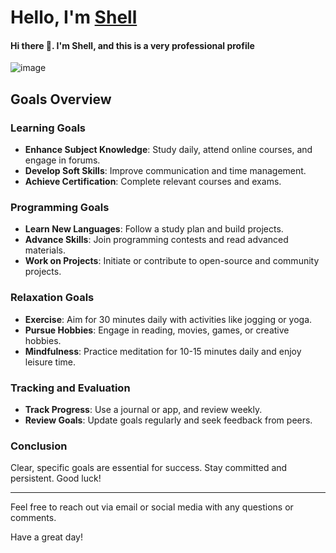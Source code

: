 # Hello, I'm [Shell](https://vue-portfolio-website-eight.vercel.app/)

#### Hi there 👋. I'm Shell, and this is a very professional profile

![image](https://i.pinimg.com/originals/21/9a/09/219a09d5c2d9e50e4c2d20c9a03e09af.gif)

## Goals Overview

### Learning Goals
- **Enhance Subject Knowledge**: Study daily, attend online courses, and engage in forums.
- **Develop Soft Skills**: Improve communication and time management.
- **Achieve Certification**: Complete relevant courses and exams.

### Programming Goals
- **Learn New Languages**: Follow a study plan and build projects.
- **Advance Skills**: Join programming contests and read advanced materials.
- **Work on Projects**: Initiate or contribute to open-source and community projects.

### Relaxation Goals
- **Exercise**: Aim for 30 minutes daily with activities like jogging or yoga.
- **Pursue Hobbies**: Engage in reading, movies, games, or creative hobbies.
- **Mindfulness**: Practice meditation for 10-15 minutes daily and enjoy leisure time.

### Tracking and Evaluation
- **Track Progress**: Use a journal or app, and review weekly.
- **Review Goals**: Update goals regularly and seek feedback from peers.

### Conclusion
Clear, specific goals are essential for success. Stay committed and persistent. Good luck!

---

Feel free to reach out via email or social media with any questions or comments.

Have a great day!
